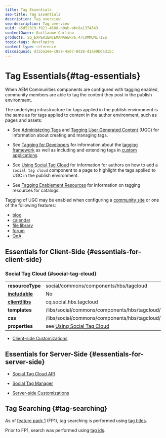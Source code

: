 ```yaml
---
title: Tag Essentials
seo-title: Tag Essentials
description: Tag overview
seo-description: Tag overview
uuid: a5d52319-f821-4608-b0ab-abc8a1374343
contentOwner: Guillaume Carlino
products: SG_EXPERIENCEMANAGER/6.4/COMMUNITIES
topic-tags: developing
content-type: reference
discoiquuid: d355a3ee-c8a8-4a07-8d28-d1a99bda315c
---
```


# Tag Essentials{#tag-essentials}

When AEM Communities components are configured with tagging enabled, community members are able to tag the content they post in the publish environment.

The underlying infrastructure for tags applied in the publish environment is the same as for tags applied to content in the author environment, such as pages and assets:

* See [Administering Tags](/help/sites/administering/using/tags.md) and [Tagging User Generated Content](/help/communities/tag-ugc.md) (UGC) for information about creating and managing tags.

* See [Tagging for Developers](/help/sites/developing/using/tags.md) for information about the [tagging framework](/help/sites/developing/using/framework.md) as well as including and extending tags in [custom applications](/help/sites/developing/using/building.md).

* See [Using Social Tag Cloud](/help/communities/tagcloud.md) for information for authors on how to add a `social tag cloud` component to a page to highlight the tags applied to UGC in the publish environment.

* See [Tagging Enablement Resources](/help/communities/tag-resources.md) for information on tagging resources for catalogs.

Tagging of UGC may be enabled when configuring a [community site](/help/communities/sites-console.md#tagging) or one of the following features:

* [blog](/help/communities/blog-feature.md)
* [calendar](/help/communities/calendar.md)
* [file library](/help/communities/file-library.md)
* [forum](/help/communities/forum.md)
* [QnA](/help/communities/working-with-qna.md)

## Essentials for Client-Side {#essentials-for-client-side}

### Social Tag Cloud {#social-tag-cloud}

<table> 
 <tbody>
  <tr>
   <td> <strong>resourceType</strong></td> 
   <td>social/commons/components/hbs/tagcloud</td> 
  </tr>
  <tr>
   <td> <a href="/help/communities/scf.md#add-or-include-a-communities-component"><strong>includable</strong></a></td> 
   <td>No</td> 
  </tr>
  <tr>
   <td> <a href="/help/communities/clientlibs.md"><strong>clientllibs</strong></a></td> 
   <td>cq.social.hbs.tagcloud</td> 
  </tr>
  <tr>
   <td> <strong>templates</strong></td> 
   <td> /libs/social/commons/components/hbs/tagcloud/tagcloud.hbs<br /> </td> 
  </tr>
  <tr>
   <td> <strong>css</strong></td> 
   <td> /libs/social/commons/components/hbs/tagcloud/clientlibs/tagcloud.css</td> 
  </tr>
  <tr>
   <td><strong>properties</strong></td> 
   <td>see <a href="/help/communities/tagcloud.md">Using Social Tag Cloud</a></td> 
  </tr>
 </tbody>
</table>

* [Client-side Customizations](/help/communities/client-customize.md)

## Essentials for Server-Side {#essentials-for-server-side}

* [Social Tag Cloud API](https://helpx.adobe.com/experience-manager/6-4/sites/developing/using/reference-materials/javadoc/com/adobe/cq/social/commons/tagcloud/api/package-summary.html)

* [Social Tag Manager](https://helpx.adobe.com/experience-manager/6-4/sites/developing/using/reference-materials/javadoc/com/adobe/cq/social/commons/tagging/package-summary.html)

* [Server-side Customizations](/help/communities/server-customize.md)

## Tag Searching {#tag-searching}

As of [feature pack 1](/help/communities/deploy-communities.md#latestfeaturepack) (FP1), tag searching is performed using [tag titles](/help/sites/developing/using/framework.md#tag-characteristics).

Prior to FP1, search was performed using [tag ids](/help/sites/developing/using/framework.md#tagid).
